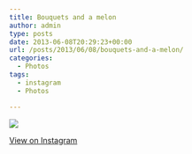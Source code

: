 ```yaml
---
title: Bouquets and a melon
author: admin
type: posts
date: 2013-06-08T20:29:23+00:00
url: /posts/2013/06/08/bouquets-and-a-melon/
categories:
  - Photos
tags:
  - instagram
  - Photos

---
```

<img src="https://lobban.org/wordpress//HLIC/e5f16b685d346fcc3297b7979be06cfd.jpg" class="instagram-image" />

<p class="view-instagram">
  <a href="http://instagram.com/p/aT6LLqKluC/">View on Instagram</a>
</p>